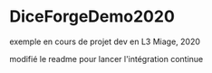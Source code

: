 # DiceForgeDemo2020
exemple en cours de projet dev en L3 Miage, 2020

modifié le readme pour lancer l'intégration continue
